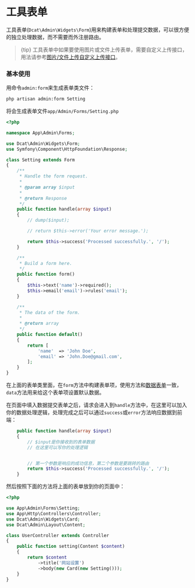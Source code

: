 # 工具表单

工具表单(`Dcat\Admin\Widgets\Form`)用来构建表单和处理提交数据，可以很方便的独立处理数据，而不需要而外注册路由。

> {tip} 工具表单中如果要使用图片或文件上传表单，需要自定义上传接口，用法请参考[图片/文件上传自定义上传接口](model-form-upload.md#url)。

### 基本使用
用命令`admin:form`来生成表单类文件：

```bash
php artisan admin:form Setting
```
将会生成表单文件`app/Admin/Forms/Setting.php`

```php
<?php

namespace App\Admin\Forms;

use Dcat\Admin\Widgets\Form;
use Symfony\Component\HttpFoundation\Response;

class Setting extends Form
{
    /**
     * Handle the form request.
     *
     * @param array $input
     *
     * @return Response
     */
    public function handle(array $input)
    {
        // dump($input);

        // return $this->error('Your error message.');

        return $this->success('Processed successfully.', '/');
    }

    /**
     * Build a form here.
     */
    public function form()
    {
        $this->text('name')->required();
        $this->email('email')->rules('email');
    }

    /**
     * The data of the form.
     *
     * @return array
     */
    public function default()
    {
        return [
            'name'  => 'John Doe',
            'email' => 'John.Doe@gmail.com',
        ];
    }
}
```
在上面的表单类里面，在`form`方法中构建表单项，使用方法和[数据表单](model-form.md)一致，`data`方法用来给这个表单项设置默认数据。

在页面中填入数据提交表单之后，请求会进入到`handle`方法中，在这里可以加入你的数据处理逻辑，处理完成之后可以通过`success`或`error`方法响应数据到前端：
```php
    public function handle(array $input)
    {
        // $input是你接收到的表单数据
        // 在这里可以写你的处理逻辑


        // 第一个参数是响应的成功信息，第二个参数是要跳转的路由
        return $this->success('Processed successfully.', '/');
    }
```

然后按照下面的方法将上面的表单放到你的页面中：

```php
<?php

use App\Admin\Forms\Setting;
use App\Http\Controllers\Controller;
use Dcat\Admin\Widgets\Card;
use Dcat\Admin\Layout\Content;

class UserController extends Controller
{
    public function setting(Content $content)
    {
        return $content
            ->title('网站设置')
            ->body(new Card(new Setting()));
    }
}
```

